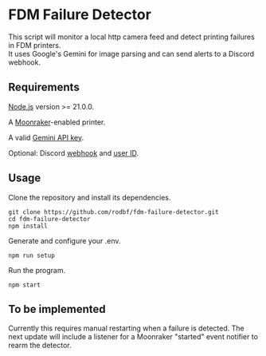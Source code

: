 # FDM Failure Detector

This script will monitor a local http camera feed and detect printing failures in FDM printers.\
It uses Google's Gemini for image parsing and can send alerts to a Discord webhook.

## Requirements

[Node.js](https://nodejs.org/en) version >= 21.0.0.

A [Moonraker](https://github.com/Arksine/moonraker)-enabled printer.

A valid [Gemini API key](https://ai.google.dev/gemini-api/docs/api-key).

Optional: Discord [webhook](https://support.discord.com/hc/en-us/articles/228383668-Intro-to-Webhooks) and [user ID](https://support.discord.com/hc/en-us/articles/206346498-Where-can-I-find-my-User-Server-Message-ID).

## Usage

Clone the repository and install its dependencies.

```
git clone https://github.com/rodbf/fdm-failure-detector.git
cd fdm-failure-detector
npm install
```

Generate and configure your .env.

```
npm run setup
```

Run the program.

```
npm start
```

## To be implemented

Currently this requires manual restarting when a failure is detected. The next update will include a listener for a Moonraker "started" event notifier to rearm the detector.
